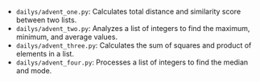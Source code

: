 - `dailys/advent_one.py`: Calculates total distance and similarity score between two lists.
- `dailys/advent_two.py`: Analyzes a list of integers to find the maximum, minimum, and average values.
- `dailys/advent_three.py`: Calculates the sum of squares and product of elements in a list.
- `dailys/advent_four.py`: Processes a list of integers to find the median and mode.